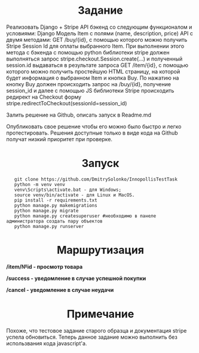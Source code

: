 <h1 align="center">Задание </h1>



Реализовать Django + Stripe API бэкенд со следующим функционалом и условиями:
Django Модель Item с полями (name, description, price) 
API с двумя методами:
GET /buy/{id}, c помощью которого можно получить Stripe Session Id для оплаты выбранного Item. При выполнении этого метода c бэкенда с помощью python библиотеки stripe должен выполняться запрос stripe.checkout.Session.create(...) и полученный session.id выдаваться в результате запроса
GET /item/{id}, c помощью которого можно получить простейшую HTML страницу, на которой будет информация о выбранном Item и кнопка Buy. По нажатию на кнопку Buy должен происходить запрос на /buy/{id}, получение session_id и далее  с помощью JS библиотеки Stripe происходить редирект на Checkout форму stripe.redirectToCheckout(sessionId=session_id)

Залить решение на Github, описать запуск в Readme.md

Опубликовать свое решение чтобы его можно было быстро и легко протестировать. Решения доступные только в виде кода на Github получат низкий приоритет при проверке.


<h1 align="center">Запуск </h1>


``` [python]
   git clone https://github.com/DmitrySolonko/InnopollisTestTask 
   python -m venv venv
   venv\Scripts\activate.bat - для Windows;
   source venv/bin/activate - для Linux и MacOS.
   pip install -r requirements.txt
   python manage.py makemigrations
   python manage.py migrate
   python manage.py createsuperuser #необходимо в панеле администратора создать пару объектов
   python manage.py runserver
```

<h1 align="center">Маршрутизация</h1>

<b>/item/№id - просмотр товара </b>

<b>/success - уведомление в случае успешной покупки </b>

<b>/cancel - уведомление в случае неудачи</b>

<h1 align="center">Примечание </h1>

Похоже, что тестовое задание старого образца и документация stripe успела обновиться. Теперь данное задание можно выполнить без использвания кода javascript'а.

